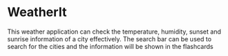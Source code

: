 # WeatherIt

This weather application can check the temperature, humidity, sunset and sunrise information of a city effectively. The search bar can be used to search for the cities and the information will be shown in the flashcards
